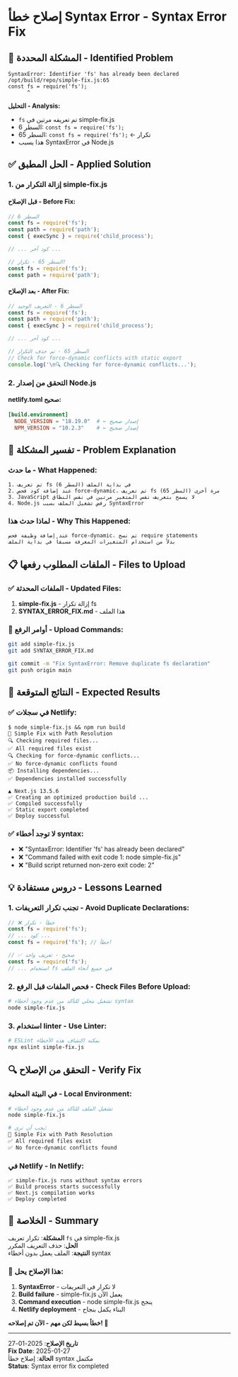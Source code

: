 # إصلاح خطأ Syntax Error - Syntax Error Fix

## 🚨 المشكلة المحددة - Identified Problem

```
SyntaxError: Identifier 'fs' has already been declared
/opt/build/repo/simple-fix.js:65
const fs = require('fs');
      ^
```

**التحليل - Analysis:**
- `fs` تم تعريفه مرتين في simple-fix.js
- السطر 6: `const fs = require('fs');`
- السطر 65: `const fs = require('fs');` ← تكرار
- هذا يسبب SyntaxError في Node.js

## ✅ الحل المطبق - Applied Solution

### 1. إزالة التكرار من simple-fix.js

#### **قبل الإصلاح - Before Fix:**
```javascript
// السطر 6
const fs = require('fs');
const path = require('path');
const { execSync } = require('child_process');

// ... كود آخر ...

// السطر 65 - تكرار!
const fs = require('fs');
const path = require('path');
```

#### **بعد الإصلاح - After Fix:**
```javascript
// السطر 6 - التعريف الوحيد
const fs = require('fs');
const path = require('path');
const { execSync } = require('child_process');

// ... كود آخر ...

// السطر 65 - تم حذف التكرار
// Check for force-dynamic conflicts with static export
console.log('\n🔍 Checking for force-dynamic conflicts...');
```

### 2. التحقق من إصدار Node.js

#### **netlify.toml صحيح:**
```toml
[build.environment]
  NODE_VERSION = "18.19.0"  # ← إصدار صحيح
  NPM_VERSION = "10.2.3"    # ← إصدار صحيح
```

## 🎯 تفسير المشكلة - Problem Explanation

### ما حدث - What Happened:
```
1. تم تعريف fs في بداية الملف (السطر 6)
2. عند إضافة كود فحص force-dynamic، تم تعريف fs مرة أخرى (السطر 65)
3. JavaScript لا يسمح بتعريف نفس المتغير مرتين في نفس النطاق
4. Node.js رفض تشغيل الملف بسبب SyntaxError
```

### لماذا حدث هذا - Why This Happened:
```
عند إضافة وظيفة فحص force-dynamic، تم نسخ require statements
بدلاً من استخدام المتغيرات المعرفة مسبقاً في بداية الملف
```

## 📋 الملفات المطلوب رفعها - Files to Upload

### ✅ الملفات المحدثة - Updated Files:
1. **simple-fix.js** - إزالة تكرار fs
2. **SYNTAX_ERROR_FIX.md** - هذا الملف

### 🚀 أوامر الرفع - Upload Commands:
```bash
git add simple-fix.js
git add SYNTAX_ERROR_FIX.md

git commit -m "Fix SyntaxError: Remove duplicate fs declaration"
git push origin main
```

## 🎉 النتائج المتوقعة - Expected Results

### ✅ في سجلات Netlify:
```
$ node simple-fix.js && npm run build
🚀 Simple Fix with Path Resolution
🔍 Checking required files...
✅ All required files exist
🔍 Checking for force-dynamic conflicts...
✅ No force-dynamic conflicts found
📦 Installing dependencies...
✅ Dependencies installed successfully

▲ Next.js 13.5.6
✅ Creating an optimized production build ...
✅ Compiled successfully
✅ Static export completed
✅ Deploy successful
```

### ✅ لا توجد أخطاء syntax:
- ❌ "SyntaxError: Identifier 'fs' has already been declared"
- ❌ "Command failed with exit code 1: node simple-fix.js"
- ❌ "Build script returned non-zero exit code: 2"

## 💡 دروس مستفادة - Lessons Learned

### 1. **تجنب تكرار التعريفات - Avoid Duplicate Declarations:**
```javascript
// ❌ خطأ - تكرار
const fs = require('fs');
// ... كود ...
const fs = require('fs'); // خطأ!

// ✅ صحيح - تعريف واحد
const fs = require('fs');
// ... استخدام fs في جميع أنحاء الملف
```

### 2. **فحص الملفات قبل الرفع - Check Files Before Upload:**
```bash
# تشغيل محلي للتأكد من عدم وجود أخطاء syntax
node simple-fix.js
```

### 3. **استخدام linter - Use Linter:**
```bash
# ESLint يمكنه اكتشاف هذه الأخطاء
npx eslint simple-fix.js
```

## 🔍 التحقق من الإصلاح - Verify Fix

### في البيئة المحلية - Local Environment:
```bash
# تشغيل الملف للتأكد من عدم وجود أخطاء
node simple-fix.js

# يجب أن ترى:
🚀 Simple Fix with Path Resolution
✅ All required files exist
✅ No force-dynamic conflicts found
```

### في Netlify - In Netlify:
```
✅ simple-fix.js runs without syntax errors
✅ Build process starts successfully
✅ Next.js compilation works
✅ Deploy completed
```

## 🎯 الخلاصة - Summary

**المشكلة**: تكرار تعريف `fs` في simple-fix.js  
**الحل**: حذف التعريف المكرر  
**النتيجة**: الملف يعمل بدون أخطاء syntax

### 🚀 هذا الإصلاح يحل:
1. **SyntaxError** - لا تكرار في التعريفات
2. **Build failure** - simple-fix.js يعمل الآن
3. **Command execution** - node simple-fix.js ينجح
4. **Netlify deployment** - البناء يكمل بنجاح

**خطأ بسيط لكن مهم - الآن تم إصلاحه! 🎉**

---

**تاريخ الإصلاح**: 2025-01-27  
**Fix Date**: 2025-01-27  
**الحالة**: إصلاح خطأ syntax مكتمل  
**Status**: Syntax error fix completed
